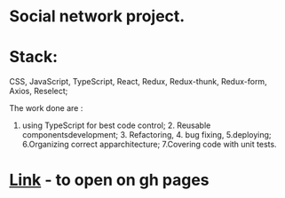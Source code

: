 # Social network project.

# Stack: 
CSS, JavaScript, TypeScript, React, Redux, Redux-thunk, Redux-form, Axios, Reselect; 

The work done are : 
1. using TypeScript for best code control; 2. Reusable componentsdevelopment; 3. Refactoring, 4. bug fixing, 5.deploying; 6.Organizing correct apparchitecture; 7.Covering code with unit tests.

# [Link](https://vladimirgromyko.github.io/social-net/) - to open on gh pages
